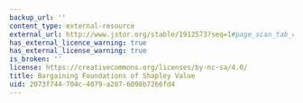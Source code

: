 ```yaml
---
backup_url: ''
content_type: external-resource
external_url: http://www.jstor.org/stable/1912573?seq=1#page_scan_tab_contents
has_external_licence_warning: true
has_external_license_warning: true
is_broken: ''
license: https://creativecommons.org/licenses/by-nc-sa/4.0/
title: Bargaining Foundations of Shapley Value
uid: 2073f744-704c-4079-a287-6098b7266fd4
---
```

